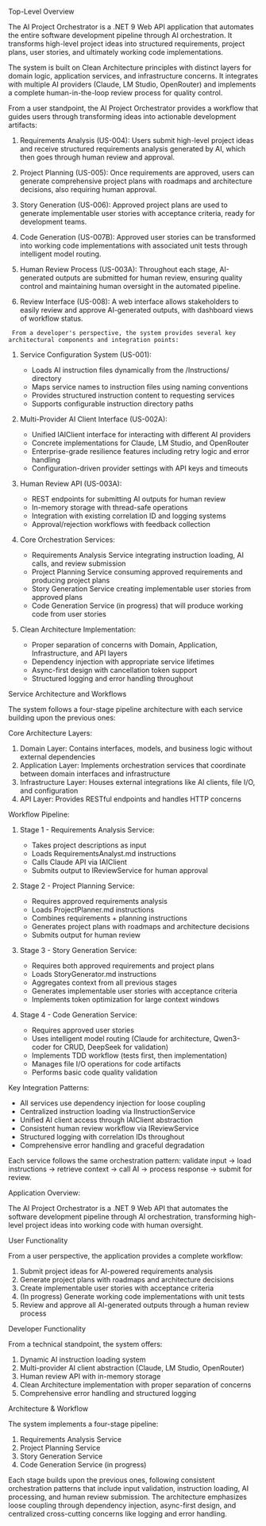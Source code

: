 Top-Level Overview

  The AI Project Orchestrator is a .NET 9 Web API application that automates the entire software development pipeline through AI orchestration. It transforms high-level project ideas into structured requirements, project plans, user stories, and ultimately working code implementations.

  The system is built on Clean Architecture principles with distinct layers for domain logic, application services, and infrastructure concerns. It integrates with multiple AI providers (Claude, LM Studio, OpenRouter) and implements a complete human-in-the-loop review process for quality control.

  From a user standpoint, the AI Project Orchestrator provides a workflow that guides users through transforming ideas into actionable development artifacts:

   1. Requirements Analysis (US-004): Users submit high-level project ideas and receive structured requirements analysis generated by AI, which then goes through human review and approval.

   2. Project Planning (US-005): Once requirements are approved, users can generate comprehensive project plans with roadmaps and architecture decisions, also requiring human approval.

   3. Story Generation (US-006): Approved project plans are used to generate implementable user stories with acceptance criteria, ready for development teams.

   4. Code Generation (US-007B): Approved user stories can be transformed into working code implementations with associated unit tests through intelligent model routing.

   5. Human Review Process (US-003A): Throughout each stage, AI-generated outputs are submitted for human review, ensuring quality control and maintaining human oversight in the automated pipeline.

   6. Review Interface (US-008): A web interface allows stakeholders to easily review and approve AI-generated outputs, with dashboard views of workflow status.

     From a developer's perspective, the system provides several key architectural components and integration points:

   1. Service Configuration System (US-001):
      - Loads AI instruction files dynamically from the /Instructions/ directory
      - Maps service names to instruction files using naming conventions
      - Provides structured instruction content to requesting services
      - Supports configurable instruction directory paths

   2. Multi-Provider AI Client Interface (US-002A):
      - Unified IAIClient interface for interacting with different AI providers
      - Concrete implementations for Claude, LM Studio, and OpenRouter
      - Enterprise-grade resilience features including retry logic and error handling
      - Configuration-driven provider settings with API keys and timeouts

   3. Human Review API (US-003A):
      - REST endpoints for submitting AI outputs for human review
      - In-memory storage with thread-safe operations
      - Integration with existing correlation ID and logging systems
      - Approval/rejection workflows with feedback collection

   4. Core Orchestration Services:
      - Requirements Analysis Service integrating instruction loading, AI calls, and review submission
      - Project Planning Service consuming approved requirements and producing project plans
      - Story Generation Service creating implementable user stories from approved plans
      - Code Generation Service (in progress) that will produce working code from user stories

   5. Clean Architecture Implementation:
      - Proper separation of concerns with Domain, Application, Infrastructure, and API layers
      - Dependency injection with appropriate service lifetimes
      - Async-first design with cancellation token support
      - Structured logging and error handling throughout


Service Architecture and Workflows

  The system follows a four-stage pipeline architecture with each service building upon the previous ones:

  Core Architecture Layers:
   1. Domain Layer: Contains interfaces, models, and business logic without external dependencies
   2. Application Layer: Implements orchestration services that coordinate between domain interfaces and infrastructure
   3. Infrastructure Layer: Houses external integrations like AI clients, file I/O, and configuration
   4. API Layer: Provides RESTful endpoints and handles HTTP concerns

  Workflow Pipeline:
   1. Stage 1 - Requirements Analysis Service:
      - Takes project descriptions as input
      - Loads RequirementsAnalyst.md instructions
      - Calls Claude API via IAIClient
      - Submits output to IReviewService for human approval

   2. Stage 2 - Project Planning Service:
      - Requires approved requirements analysis
      - Loads ProjectPlanner.md instructions
      - Combines requirements + planning instructions
      - Generates project plans with roadmaps and architecture decisions
      - Submits output for human review

   3. Stage 3 - Story Generation Service:
      - Requires both approved requirements and project plans
      - Loads StoryGenerator.md instructions
      - Aggregates context from all previous stages
      - Generates implementable user stories with acceptance criteria
      - Implements token optimization for large context windows

   4. Stage 4 - Code Generation Service:
      - Requires approved user stories
      - Uses intelligent model routing (Claude for architecture, Qwen3-coder for CRUD, DeepSeek for validation)
      - Implements TDD workflow (tests first, then implementation)
      - Manages file I/O operations for code artifacts
      - Performs basic code quality validation

  Key Integration Patterns:
   - All services use dependency injection for loose coupling
   - Centralized instruction loading via IInstructionService
   - Unified AI client access through IAIClient abstraction
   - Consistent human review workflow via IReviewService
   - Structured logging with correlation IDs throughout
   - Comprehensive error handling and graceful degradation

  Each service follows the same orchestration pattern: validate input → load instructions → retrieve context → call AI → process response → submit for review.


  Application Overview:

  The AI Project Orchestrator is a .NET 9 Web API that automates the software development pipeline through AI orchestration, transforming high-level project ideas into working code with human oversight.

  User Functionality

  From a user perspective, the application provides a complete workflow:
   1. Submit project ideas for AI-powered requirements analysis
   2. Generate project plans with roadmaps and architecture decisions
   3. Create implementable user stories with acceptance criteria
   4. (In progress) Generate working code implementations with unit tests
   5. Review and approve all AI-generated outputs through a human review process

  Developer Functionality

  From a technical standpoint, the system offers:
   1. Dynamic AI instruction loading system
   2. Multi-provider AI client abstraction (Claude, LM Studio, OpenRouter)
   3. Human review API with in-memory storage
   4. Clean Architecture implementation with proper separation of concerns
   5. Comprehensive error handling and structured logging

  Architecture & Workflow

  The system implements a four-stage pipeline:
   1. Requirements Analysis Service
   2. Project Planning Service
   3. Story Generation Service
   4. Code Generation Service (in progress)

  Each stage builds upon the previous ones, following consistent orchestration patterns that include input validation, instruction loading, AI processing, and human review submission. The architecture emphasizes loose coupling through dependency injection, async-first design, and centralized cross-cutting concerns like logging and error handling.